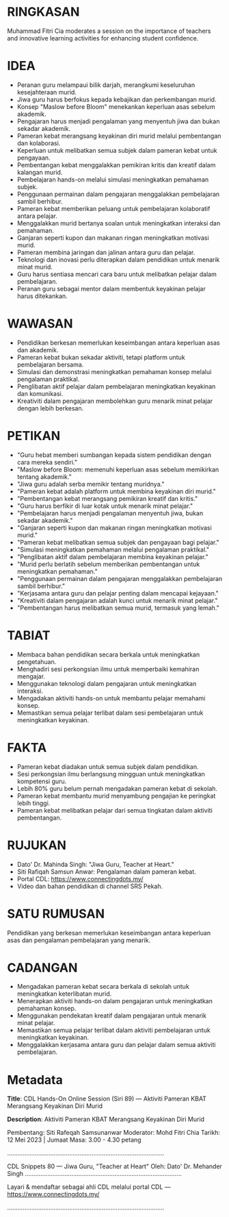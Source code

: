 # RINGKASAN
Muhammad Fitri Cia moderates a session on the importance of teachers and innovative learning activities for enhancing student confidence.

# IDEA
- Peranan guru melampaui bilik darjah, merangkumi keseluruhan kesejahteraan murid.
- Jiwa guru harus berfokus kepada kebajikan dan perkembangan murid.
- Konsep "Maslow before Bloom" menekankan keperluan asas sebelum akademik.
- Pengajaran harus menjadi pengalaman yang menyentuh jiwa dan bukan sekadar akademik.
- Pameran kebat merangsang keyakinan diri murid melalui pembentangan dan kolaborasi.
- Keperluan untuk melibatkan semua subjek dalam pameran kebat untuk pengayaan.
- Pembentangan kebat menggalakkan pemikiran kritis dan kreatif dalam kalangan murid.
- Pembelajaran hands-on melalui simulasi meningkatkan pemahaman subjek.
- Penggunaan permainan dalam pengajaran menggalakkan pembelajaran sambil berhibur.
- Pameran kebat memberikan peluang untuk pembelajaran kolaboratif antara pelajar.
- Menggalakkan murid bertanya soalan untuk meningkatkan interaksi dan pemahaman.
- Ganjaran seperti kupon dan makanan ringan meningkatkan motivasi murid.
- Pameran membina jaringan dan jalinan antara guru dan pelajar.
- Teknologi dan inovasi perlu diterapkan dalam pendidikan untuk menarik minat murid.
- Guru harus sentiasa mencari cara baru untuk melibatkan pelajar dalam pembelajaran.
- Peranan guru sebagai mentor dalam membentuk keyakinan pelajar harus ditekankan.

# WAWASAN
- Pendidikan berkesan memerlukan keseimbangan antara keperluan asas dan akademik.
- Pameran kebat bukan sekadar aktiviti, tetapi platform untuk pembelajaran bersama.
- Simulasi dan demonstrasi meningkatkan pemahaman konsep melalui pengalaman praktikal.
- Penglibatan aktif pelajar dalam pembelajaran meningkatkan keyakinan dan komunikasi.
- Kreativiti dalam pengajaran membolehkan guru menarik minat pelajar dengan lebih berkesan.

# PETIKAN
- "Guru hebat memberi sumbangan kepada sistem pendidikan dengan cara mereka sendiri."
- "Maslow before Bloom: memenuhi keperluan asas sebelum memikirkan tentang akademik."
- "Jiwa guru adalah serba memikir tentang muridnya."
- "Pameran kebat adalah platform untuk membina keyakinan diri murid."
- "Pembentangan kebat merangsang pemikiran kreatif dan kritis."
- "Guru harus berfikir di luar kotak untuk menarik minat pelajar."
- "Pembelajaran harus menjadi pengalaman menyentuh jiwa, bukan sekadar akademik."
- "Ganjaran seperti kupon dan makanan ringan meningkatkan motivasi murid."
- "Pameran kebat melibatkan semua subjek dan pengayaan bagi pelajar."
- "Simulasi meningkatkan pemahaman melalui pengalaman praktikal."
- "Penglibatan aktif dalam pembelajaran membina keyakinan pelajar."
- "Murid perlu berlatih sebelum memberikan pembentangan untuk meningkatkan pemahaman."
- "Penggunaan permainan dalam pengajaran menggalakkan pembelajaran sambil berhibur."
- "Kerjasama antara guru dan pelajar penting dalam mencapai kejayaan."
- "Kreativiti dalam pengajaran adalah kunci untuk menarik minat pelajar."
- "Pembentangan harus melibatkan semua murid, termasuk yang lemah."

# TABIAT
- Membaca bahan pendidikan secara berkala untuk meningkatkan pengetahuan.
- Menghadiri sesi perkongsian ilmu untuk memperbaiki kemahiran mengajar.
- Menggunakan teknologi dalam pengajaran untuk meningkatkan interaksi.
- Mengadakan aktiviti hands-on untuk membantu pelajar memahami konsep.
- Memastikan semua pelajar terlibat dalam sesi pembelajaran untuk meningkatkan keyakinan.

# FAKTA
- Pameran kebat diadakan untuk semua subjek dalam pendidikan.
- Sesi perkongsian ilmu berlangsung mingguan untuk meningkatkan kompetensi guru.
- Lebih 80% guru belum pernah mengadakan pameran kebat di sekolah.
- Pameran kebat membantu murid menyambung pengajian ke peringkat lebih tinggi.
- Pameran kebat melibatkan pelajar dari semua tingkatan dalam aktiviti pembentangan.

# RUJUKAN
- Dato' Dr. Mahinda Singh: "Jiwa Guru, Teacher at Heart."
- Siti Rafiqah Samsun Anwar: Pengalaman dalam pameran kebat.
- Portal CDL: https://www.connectingdots.my/
- Video dan bahan pendidikan di channel SRS Pekah.

# SATU RUMUSAN
Pendidikan yang berkesan memerlukan keseimbangan antara keperluan asas dan pengalaman pembelajaran yang menarik.

# CADANGAN
- Mengadakan pameran kebat secara berkala di sekolah untuk meningkatkan keterlibatan murid.
- Menerapkan aktiviti hands-on dalam pengajaran untuk meningkatkan pemahaman konsep.
- Menggunakan pendekatan kreatif dalam pengajaran untuk menarik minat pelajar.
- Memastikan semua pelajar terlibat dalam aktiviti pembelajaran untuk meningkatkan keyakinan.
- Menggalakkan kerjasama antara guru dan pelajar dalam semua aktiviti pembelajaran.

# Metadata
**Title**: CDL Hands-On Online Session (Siri 89) — Aktiviti Pameran KBAT Merangsang Keyakinan Diri Murid

**Description**: Aktiviti Pameran KBAT Merangsang Keyakinan Diri Murid

Pembentang: Siti Rafeqah Samsunanwar
Moderator: Mohd Fitri Chia
Tarikh: 12 Mei 2023   |   Jumaat
Masa: 3.00  - 4.30 petang

...........................................................................................

CDL Snippets 80 — Jiwa Guru, "Teacher at Heart"
Oleh: Dato' Dr. Mehander Singh
...........................................................................................

Layari & mendaftar sebagai ahli CDL melalui portal CDL — https://www.connectingdots.my/

...........................................................................................